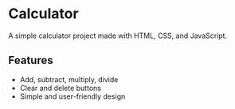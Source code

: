 # Calculator
A simple calculator project made with HTML, CSS, and JavaScript.

## Features
- Add, subtract, multiply, divide
- Clear and delete buttons
- Simple and user-friendly design
